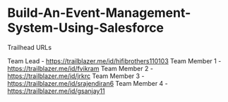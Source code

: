 # Build-An-Event-Management-System-Using-Salesforce

Trailhead URLs

Team Lead - https://trailblazer.me/id/hifibrothers110103
Team Member 1 - https://trailblazer.me/id/fvikram
Team Member 2 - https://trailblazer.me/id/jrkrc
Team Member 3 - https://trailblazer.me/id/srajendiran6
Team Member 4 - https://trailblazer.me/id/gsanjay11
